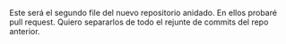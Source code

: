 Este será el segundo file del nuevo repositorio anidado. En ellos probaré pull request.
Quiero separarlos de todo el rejunte de commits del repo anterior.
